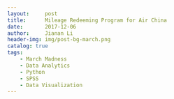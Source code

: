 ```yaml
---
layout:     post
title:      Mileage Redeeming Program for Air China
date:       2017-12-06
author:     Jianan Li
header-img: img/post-bg-march.png
catalog: true
tags:
    - March Madness
    - Data Analytics
    - Python
    - SPSS
    - Data Visualization
---
```


##
